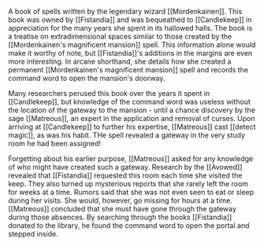 A book of spells written by the legendary wizard [[Mordenkainen]]. This book was owned by [[Fistandia]] and was bequeathed to [[Candlekeep]] in appreciation for the many years she spent in its hallowed halls. The book is a treatise on extradimensional spaces similar to those created by the [[Mordenkainen's magnificent mansion]] spell. This information alone would make it worthy of note, but [[Fistandia]]'s additions in the margins are even more interesting. In arcane shorthand, she details how she created a permanent [[Mordenkainen's magnificent mansion]] spell and records the command word to open the mansion's doorway.

Many researchers perused this book over the years it spent in [[Candlekeep]], but knowledge of the command word was useless without the location of the gateway to the mansion - until a chance discovery by the sage [[Matreous]], an expert in the application and removal of curses. Upon arriving at [[Candlekeep]] to further his expertise, [[Matreous]] cast [[detect magic]], as was his habit. THe spell revealed a gateway in the very study room he had been assigned!

Forgetting about his earlier purpose, [[Matreous]] asked for any knowledge of who might have created such a gateway. Research by the [[Avowed]] revealed that [[Fistandia]] requested this room each time she visited the keep. They also turned up mysterious reports that she rarely left the room for weeks at a time. Rumors said that she was not even seen to eat or sleep during her visits. She would, however, go missing for hours at a time. [[Matreous]] concluded that she must have gone through the gateway during those absences. By searching through the books [[Fistandia]] donated to the library, he found the command word to open the portal and stepped inside.